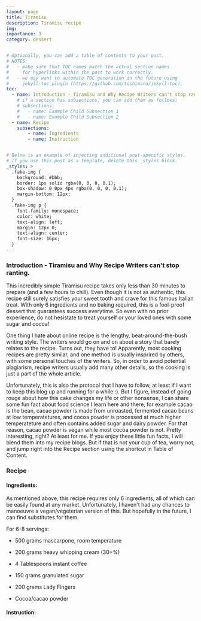 ```yaml
---
layout: page
title: Tiramisu
description: Tiramisu recipe
img:
importance: 3
category: dessert


# Optionally, you can add a table of contents to your post.
# NOTES:
#   - make sure that TOC names match the actual section names
#     for hyperlinks within the post to work correctly.
#   - we may want to automate TOC generation in the future using
#     jekyll-toc plugin (https://github.com/toshimaru/jekyll-toc).
toc:
  - name: Introduction - Tiramisu and Why Recipe Writers can't stop ranting. 
    # if a section has subsections, you can add them as follows:
    # subsections:
    #   - name: Example Child Subsection 1
    #   - name: Example Child Subsection 2
  - name: Recipe
    subsections:
        - name: Ingredients
        - name: Instruction


# Below is an example of injecting additional post-specific styles.
# If you use this post as a template, delete this _styles block.
_styles: >
  .fake-img {
    background: #bbb;
    border: 1px solid rgba(0, 0, 0, 0.1);
    box-shadow: 0 0px 4px rgba(0, 0, 0, 0.1);
    margin-bottom: 12px;
  }
  .fake-img p {
    font-family: monospace;
    color: white;
    text-align: left;
    margin: 12px 0;
    text-align: center;
    font-size: 16px;
  }
---
```


### Introduction - Tiramisu and Why Recipe Writers can't stop ranting. 

This incredibly simple Tiramisu recipe takes only less than 30 minutes to prepare (and a few hours to chill). Even though it is not as authentic, this recipe still surely satisfies your sweet tooth and crave for this famous Italian treat. With only 6 ingredients and no baking required, this is a fool-proof dessert that guarantees success everytime. So even with no prior experience, do not hesistate to treat yourself or your loved ones with some sugar and cocoa!

One thing I hate about online recipe is the lengthy, beat-around-the-bush writing style. The writers would go on and on about a story that barely relates to the recipe. Turns out, they have to! Apparently, most cooking recipes are pretty similar, and one method is usually insprired by others, with some personal touches of the writers. So, in order to avoid potential plagiarism, recipe writers usually add many other details, so the cooking is just a part of the whole article. 

Unfortunately, this is also the protocol that I have to follow, at least if I want to keep this blog up and running for a while :). But I figure, instead of going rouge about how this cake changes my life or other nonsense, I can share some fun fact about food science I learn here and there, for example cacao is the bean, cacao powder is made from unroasted, fermented cacao beans at low temperatetures, and cocoa powder is processed at much higher temperateture and often contains added sugar and dairy powder. For that reason, cacao powder is vegan while most cocoa powder is not. Pretty interesting, right? At least for me. If you enjoy these little fun facts, I will blend them into my recipe blogs. But if that is not your cup of tea, worry not, and jump right into the Recipe section using the shortcut in Table of Content. 

### Recipe

#### Ingredients:

As mentioned above, this recipe requires only 6 ingredients, all of which can be easily found at any market. Unfortunately, I haven't had any chances to manoeuvre a vegan/vegeterian version of this. But hopefully in the future, I can find substitutes for them.

For 6-8 servings:

- 500 grams mascarpone, room temperature

- 200 grams heavy whipping cream (30+%)

- 4 Tablespoons instant coffee

- 150 grams granulated sugar

- 200 grams Lady Fingers

- Cocoa/cacao powder

#### Instruction:
